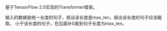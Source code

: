 基于TensorFlow 2.0实现的Transformer框架。

输入的数据是统一长度的句子，假设该长度是max_len，超出该长度的句子应该截取，
小于该长度的句子，在后面补0直到句子长度为max_len。
